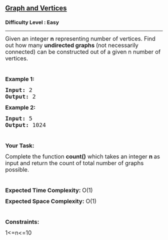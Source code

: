 <h2><a href="https://practice.geeksforgeeks.org/problems/graph-and-vertices/1">Graph and Vertices</a></h2><h3>Difficulty Level : Easy</h3><hr><div class="problems_problem_content__Xm_eO"><p><span style="font-size:18px">Given an integer <strong>n</strong> representing number of vertices. Find out how many <strong>undirected graphs </strong>(not necessarily connected) can be constructed out of a given n number of vertices.</span></p>

<p>&nbsp;</p>

<p><span style="font-size:18px"><strong>Example 1:</strong></span></p>

<pre><span style="font-size:18px"><strong>Input:</strong> 2</span>
<span style="font-size:18px"><strong>Output:</strong> 2
</span></pre>

<p><strong><span style="font-size:18px">Example 2:</span></strong></p>

<pre><span style="font-size:18px"><strong>Input:</strong> 5</span>
<span style="font-size:18px"><strong>Output:</strong> 1024</span></pre>

<p>&nbsp;</p>

<p><strong><span style="font-size:18px">Your Task:</span></strong></p>

<p><span style="font-size:18px">Complete the function <strong>count()</strong> which takes an integer <strong>n </strong>as input and return the count of total number of graphs possible.</span></p>

<p>&nbsp;</p>

<p><span style="font-size:18px"><strong>Expected Time Complexity: </strong>O(1)</span></p>

<p><span style="font-size:18px"><strong>Expected Space Complexity:</strong> O(1)</span></p>

<p>&nbsp;</p>

<p><strong><span style="font-size:18px">Constraints:</span></strong></p>

<p><span style="font-size:18px">1&lt;=n&lt;=10</span></p>

<p>&nbsp;</p>
</div>